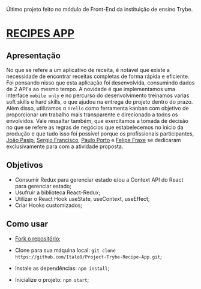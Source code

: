 Último projeto feito no módulo de Front-End da instituição de ensino Trybe. 
# [RECIPES APP](https://fsipp-recipe-app.vercel.app/)

## Apresentação

  No que se refere a um aplicativo de receita, é notável que existe a necessidade de encontrar receitas completas de forma rápida e eficiente. Foi pensando nisso que esta aplicação foi desenvolvida, consumindo dados de 2 API's ao mesmo tempo. A novidade é que implementamos uma interface `mobile only` e no percurso do desenvolvimento treinamos varias soft skills e hard skills, o que ajudou na entrega do projeto dentro do prazo. 
  Além disso, utilizamos o `Trello` como ferramenta kanban com objetivo de proporcionar um trabalho mais transparente e direcionado a todos os envolvidos. Vale ressaltar também, que exercitamos a tomada de decisão no que se refere as regras de negócios que estabelecemos no inicio da produção e que tudo isso foi possível porque os profissionais participantes, [João Pasip](https://github.com/joao-pasip), [Sergio Francisco](https://github.com/SerjoFrancisco), [Paulo Porto](https://github.com/prtpj1) e [Felipe Fraxe](https://github.com/felipefraxe)  se dedicaram exclusivamente para com a atividade proposta.

## Objetivos

- Consumir Redux para gerenciar estado e/ou a Context API do React para gerenciar estado;
- Usufruir a biblioteca React-Redux;
- Utilizar o React Hook useState, useContext, useEffect;
- Criar Hooks customizados;

## Como usar
- [Fork o repositório](https://github.com/Italo9/Project-Trybe-Recipe-App);

- Clone para sua máquina local: `git clone https://github.com/Italo9/Project-Trybe-Recipe-App.git`;
- Instale as dependências: `npm install`;
- Inicialize o projeto: `npm start`;
